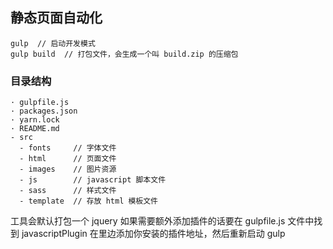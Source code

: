 ## 静态页面自动化

```
gulp  // 启动开发模式
gulp build  // 打包文件，会生成一个叫 build.zip 的压缩包
```

### 目录结构
```
· gulpfile.js
· packages.json
· yarn.lock
· README.md
- src
  - fonts     // 字体文件
  - html      // 页面文件
  - images    // 图片资源
  - js        // javascript 脚本文件
  - sass      // 样式文件
  - template  // 存放 html 模板文件
```

工具会默认打包一个 jquery 如果需要额外添加插件的话要在 gulpfile.js 文件中找到 javascriptPlugin 在里边添加你安装的插件地址，然后重新启动 gulp